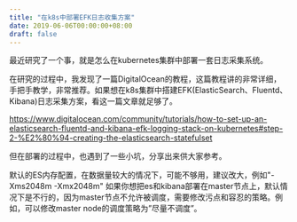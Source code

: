 ```yaml
---
title: "在k8s中部署EFK日志收集方案"
date: 2019-06-06T00:00:00+08:00
draft: false
---
```


最近研究了一个事，就是怎么在kubernetes集群中部署一套日志采集系统。

在研究的过程中，我发现了一篇DigitalOcean的教程，这篇教程讲的非常详细，手把手教学，非常推荐。如果想在k8s集群中搭建EFK(ElasticSearch、Fluentd、Kibana)日志采集方案，看这一篇文章就足够了。

https://www.digitalocean.com/community/tutorials/how-to-set-up-an-elasticsearch-fluentd-and-kibana-efk-logging-stack-on-kubernetes#step-2-%E2%80%94-creating-the-elasticsearch-statefulset

但在部署的过程中，也遇到了一些小坑，分享出来供大家参考。

默认的ES内存配置，在数据量较大的情况下，可能不够用，建议改大，例如"-Xms2048m -Xmx2048m"
如果你想把es和kibana部署在master节点上，默认情况下是不行的，因为master节点不允许被调度，需要修改污点和容忍的策略。例如，可以修改master node的调度策略为”尽量不调度”。